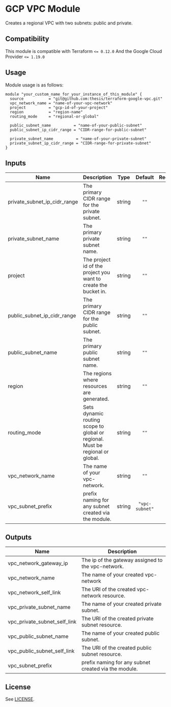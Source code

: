 
<!-- Module Name and description are required -->
# GCP VPC Module

Creates a regional VPC with two subnets: public and private.

<!-- Compatibility section is optional -->
## Compatibility

This module is compatible with Terraform `<= 0.12.0`
And the Google Cloud Provider `<= 1.19.0`

<!-- Usage section is required -->
## Usage

<!-- NOTE: Examples should go into an `/examples` directory, with a link here
along the following lines:

There are multiple examples included in the [examples](./examples/) folder but
simple usage is as follows:
 -->

Module usage is as follows:

```hcl
module "your_custom_name_for_your_instance_of_this_module" {
  source           = "git@github.com:thesis/terraform-google-vpc.git"
  vpc_network_name = "name-of-your-vpc-network"
  project          = "gcp-id-of-your-project"
  region           = "region-name"
  routing_mode     = "regional-or-global"

  public_subnet_name          = "name-of-your-public-subnet"
  public_subnet_ip_cidr_range = "CIDR-range-for-public-subnet"

  private_subnet_name          = "name-of-your-private-subnet"
  private_subnet_ip_cidr_range = "CIDR-range-for-private-subnet"
}
```

<!-- BEGINNING OF PRE-COMMIT-TERRAFORM DOCS HOOK -->
## Inputs

| Name | Description | Type | Default | Required |
|------|-------------|:----:|:-----:|:-----:|
| private\_subnet\_ip\_cidr\_range | The primary CIDR range for the private subnet. | string | `""` | no |
| private\_subnet\_name | The primary private subnet name. | string | `""` | no |
| project | The project id of the project you want to create the bucket in. | string | `""` | no |
| public\_subnet\_ip\_cidr\_range | The primary CIDR range for the public subnet. | string | `""` | no |
| public\_subnet\_name | The primary public subnet name. | string | `""` | no |
| region | The regions where resources are generated. | string | `""` | no |
| routing\_mode | Sets dynamic routing scope to global or regional.  Must be regional or global. | string | `""` | no |
| vpc\_network\_name | The name of your vpc-network. | string | `""` | no |
| vpc\_subnet\_prefix | prefix naming for any subnet created via the module. | string | `"vpc-subnet"` | no |

## Outputs

| Name | Description |
|------|-------------|
| vpc\_network\_gateway\_ip | The ip of the gateway assigned to the vpc-network. |
| vpc\_network\_name | The name of your created vpc-network |
| vpc\_network\_self\_link | The URI of the created vpc-network resource. |
| vpc\_private\_subnet\_name | The name of your created private subnet. |
| vpc\_private\_subnet\_self\_link | The URI of the created private subnet resource. |
| vpc\_public\_subnet\_name | The name of your created public subnet. |
| vpc\_public\_subnet\_self\_link | The URI of the created public subnet resource. |
| vpc\_subnet\_prefix | prefix naming for any subnet created via the module. |

<!-- END OF PRE-COMMIT-TERRAFORM DOCS HOOK -->

<!-- Notes section is optional -->
<!-- ## Notes -->


<!-- License is required -->
## License

See [LICENSE](./LICENSE).
